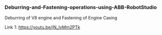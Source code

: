 ### Deburring-and-Fastening-operations-using-ABB-RobotStudio
Deburring of V8 engine and Fastening of Engine Casing

Link 1: https://youtu.be/jN_lvMm2PTk
